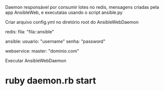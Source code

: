 Daemon responsável por consumir lotes no redis, mensagens criadas pela app AnsibleWeb, e executalas usando o script ansible.py

Criar arquivo config.yml no diretório root do AnsibleWebDaemon

redis:
 fila: "fila::ansible"

ansible:
 usuario: "username"
 senha: "password"

webservice:
 master: "dominio.com"

Executar AnsibleWebDaemon

# ruby daemon.rb start
